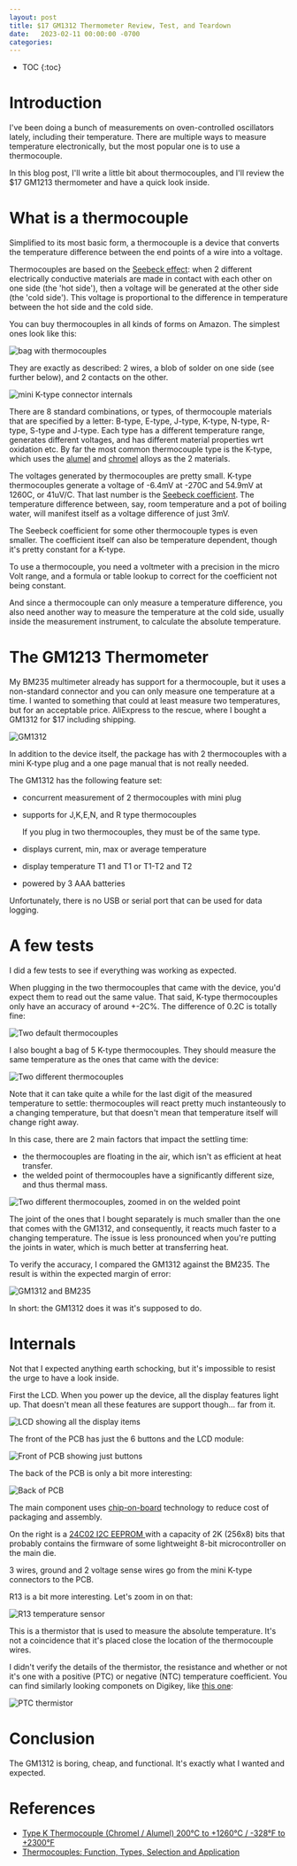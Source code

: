 ```yaml
---
layout: post
title: $17 GM1312 Thermometer Review, Test, and Teardown
date:   2023-02-11 00:00:00 -0700
categories:
---
```


* TOC
{:toc}

# Introduction

I've been doing a bunch of measurements on oven-controlled oscillators lately, 
including their temperature. There are multiple ways to measure temperature
electronically, but the most popular one is to use a thermocouple.

In this blog post, I'll write a little bit about thermocouples, and I'll review
the $17 GM1213 thermometer and have a quick look inside.

# What is a thermocouple

Simplified to its most basic form, a thermocouple is a device that converts the 
temperature difference between the end points of a wire into a voltage.

Thermocouples are based on the 
[Seebeck effect](https://en.wikipedia.org/wiki/Thermoelectric_effect): when
2 different electrically conductive materials are made in contact with each other 
on one side (the 'hot side'), then a voltage will be generated at the other 
side (the 'cold side'). This voltage is proportional to the difference in temperature 
between the hot side and the cold side.

You can buy thermocouples in all kinds of forms on Amazon. The simplest ones look like
this:

![bag with thermocouples](/assets/gm1312/bag_with_thermocouples.jpg)

They are exactly as described: 2 wires, a blob of solder on one side (see further below), 
and 2 contacts on the other.

![mini K-type connector internals](/assets/gm1312/mini-K-type_connector.jpg)

There are 8 standard combinations, or types, of thermocouple materials that are specified
by a letter: B-type, E-type, J-type, K-type, N-type, R-type, S-type and J-type.
Each type has a different temperature range, generates different voltages, and has
different material properties wrt oxidation etc. By far the most common
thermocouple type is the K-type, which uses the 
[alumel](https://en.wikipedia.org/wiki/Alumel) and [chromel](https://en.wikipedia.org/wiki/Chromel)
alloys as the 2 materials.

The voltages generated by thermocouples are pretty small. K-type thermocouples
generate a voltage of -6.4mV at -270C and 54.9mV at 1260C, or 41uV/C. That last
number is the [Seebeck coefficient](https://en.wikipedia.org/wiki/Seebeck_coefficient).
The temperature difference between, say, room temperature and a pot of boiling water, will 
manifest itself as a voltage difference of just 3mV.

The Seebeck coefficient for some other thermocouple types is even smaller. The coefficient
itself can also be temperature dependent, though it's pretty constant for a K-type.

To use a thermocouple, you need a voltmeter with a precision in the micro Volt range,
and a formula or table lookup to correct for the coefficient not being constant.

And since a thermocouple can only measure a temperature difference, you also need
another way to measure the temperature at the cold side, usually inside the measurement
instrument, to calculate the absolute temperature. 

# The GM1213 Thermometer

My BM235 multimeter already has support for a thermocouple, but it uses a non-standard
connector and you can only measure one temperature at a time. I wanted to something
that could at least measure two temperatures, but for an acceptable price. AliExpress
to the rescue, where I bought a GM1312 for $17 including shipping.

![GM1312](/assets/gm1312/gm1312.jpg)

In addition to the device itself, the package has with 2 thermocouples with a
mini K-type plug and a one page manual that is not really needed.

The GM1312 has the following feature set:

* concurrent measurement of 2 thermocouples with mini plug
* supports for J,K,E,N, and R type thermocouples

    If you plug in two thermocouples, they must be of the same type.

* displays current, min, max or average temperature
* display temperature T1 and T1 or T1-T2 and T2
* powered by 3 AAA batteries

Unfortunately, there is no USB or serial port that can be used for data logging.

# A few tests

I did a few tests to see if everything was working as expected.

When plugging in the two thermocouples that came with the device, you'd expect them
to read out the same value. That said, K-type thermocouples only have an accuracy
of around +-2C%. The difference of 0.2C is totally fine:

![Two default thermocouples](/assets/gm1312/two_default_couples.jpg)

I also bought a bag of 5 K-type thermocouples. They should measure the same
temperature as the ones that came with the device:

![Two different thermocouples](/assets/gm1312/two_different_couples.jpg)

Note that it can take quite a while for the last digit of the measured temperature 
to settle: thermocouples will react pretty much instanteously to a changing temperature, 
but that doesn't mean that temperature itself will change right away.

In this case, there are 2 main factors that impact the settling time:

* the thermocouples are floating in the air, which isn't as efficient at heat transfer.
* the welded point of thermocouples have a significantly different size, and thus
  thermal mass.

![Two different thermocouples, zoomed in on the welded point](/assets/gm1312/two_different_couples_zoomed_in.jpg)

The joint of the ones that I bought separately is much smaller than the one that comes
with the GM1312, and consequently, it reacts much faster to a changing temperature. The
issue is less pronounced when you're putting the joints in water, which is much better
at transferring heat.

To verify the accuracy, I compared the GM1312 against the BM235. The result is within
the expected margin of error:

![GM1312 and BM235](/assets/gm1312/gm1312_and_bm235.jpg)

In short: the GM1312 does it was it's supposed to do.

# Internals

Not that I expected anything earth schocking, but it's impossible to resist the urge 
to have a look inside.

First the LCD. When you power up the device, all the display features light up.
That doesn't mean all these features are support though... far from it.

![LCD showing all the display items](/assets/gm1312/lcd_items.jpg)

The front of the PCB has just the 6 buttons and the LCD module:

![Front of PCB showing just buttons](/assets/gm1312/PCB_front.jpg)

The back of the PCB is only a bit more interesting:

![Back of PCB](/assets/gm1312/PCB_back.jpg)

The main component uses [chip-on-board](https://en.wikipedia.org/wiki/Chip_on_board) 
technology to reduce cost of packaging and assembly. 

On the right is a 
[24C02 I2C EEPROM ](http://ww1.microchip.com/downloads/en/DeviceDoc/21202j.pdf)
with a capacity of 2K (256x8) bits that probably contains the firmware of some 
lightweight 8-bit microcontroller on the main die.

3 wires, ground and 2 voltage sense wires go from the mini K-type connectors to
the PCB.

R13 is a bit more interesting. Let's zoom in on that:

![R13 temperature sensor](/assets/gm1312/R13_temperature_sensor.jpg)

This is a thermistor that is used to measure the absolute temperature. It's
not a coincidence that it's placed close the location of the thermocouple
wires.

I didn't verify the details of the thermistor, the resistance and whether or
not it's one with a positive (PTC) or negative (NTC) temperature coefficient.
You can find similarly looking componets on Digikey, like 
[this one](https://www.digikey.com/en/products/detail/cantherm/STS110003CHIP/6201878):

![PTC thermistor](/assets/gm1312/STS110003CHIP.jpg)

# Conclusion

The GM1312 is boring, cheap, and functional. It's exactly what I wanted and expected.

# References

* [Type K Thermocouple (Chromel / Alumel) 200°C to +1260°C / -328°F to +2300°F](https://www.thermometricscorp.com/thertypk.html)
* [Thermocouples: Function, Types, Selection and Application](https://blog.endaq.com/thermocouples-function-types-selection-and-application)
